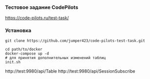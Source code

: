 ### Тестовое задание CodePilots
https://code-pilots.ru/test-task/

### Установка
```
git clone https://github.com/jumper423/code-pilots-test-task.git

cd path/to/docker
docker-compose up -d
# для принятия дополнительных изменений таблиц
init.sh
```

http://test:9980/api/Table
http://test:9980/api/SessionSubscribe
